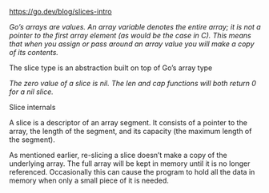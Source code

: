 
https://go.dev/blog/slices-intro

*Go’s arrays are values. An array variable denotes the entire array; it is not a pointer to the first array element (as would be the case in C). This means that when you assign or pass around an array value you will make a copy of its contents.*

The slice type is an abstraction built on top of Go’s array type


*The zero value of a slice is nil. The len and cap functions will both return 0 for a nil slice.*


Slice internals

A slice is a descriptor of an array segment. It consists of a pointer to the array, the length of the segment, and its capacity (the maximum length of the segment).


As mentioned earlier, re-slicing a slice doesn’t make a copy of the underlying array. The full array will be kept in memory until it is no longer referenced. Occasionally this can cause the program to hold all the data in memory when only a small piece of it is needed.